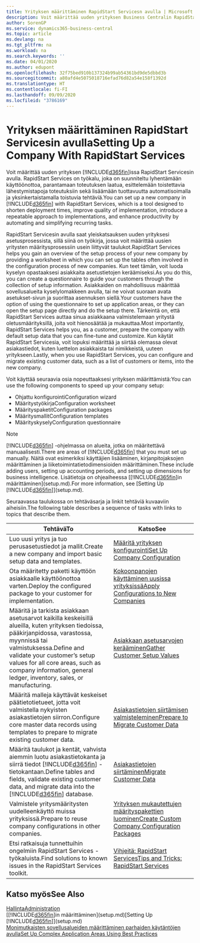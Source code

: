 ```yaml
---
title: Yrityksen määrittäminen RapidStart Servicesn avulla | Microsoft Docs
description: Voit määrittää uuden yrityksen Business Centralin RapidStart Servicesin avulla. RapidStart Services on työkalu, joka on suunniteltu lyhentämään käyttöönottoa, parantamaan toteutuksen laatua, esittelemään toistettavia lähestymistapoja toteutuksiin sekä lisäämään tuottavuutta automatisoimalla ja yksinkertaistamalla toistuvia tehtäviä.
author: SorenGP
ms.service: dynamics365-business-central
ms.topic: article
ms.devlang: na
ms.tgt_pltfrm: na
ms.workload: na
ms.search.keywords: ''
ms.date: 04/01/2020
ms.author: edupont
ms.openlocfilehash: 32f75bed910b137324b99ab54361bd9de5dbbd3b
ms.sourcegitcommit: a80afd4e5075018716efad76d82a54e158f1392d
ms.translationtype: HT
ms.contentlocale: fi-FI
ms.lasthandoff: 09/09/2020
ms.locfileid: "3786169"
---
```

# <a name="setting-up-a-company-with-rapidstart-services"></a><span data-ttu-id="ce111-103">Yrityksen määrittäminen RapidStart Servicesin avulla</span><span class="sxs-lookup"><span data-stu-id="ce111-103">Setting Up a Company With RapidStart Services</span></span>
<span data-ttu-id="ce111-104">Voit määrittää uuden yrityksen [!INCLUDE[d365fin](includes/d365fin_md.md)]issa RapidStart Servicesin avulla. RapidStart Services on työkalu, joka on suunniteltu lyhentämään käyttöönottoa, parantamaan toteutuksen laatua, esittelemään toistettavia lähestymistapoja toteutuksiin sekä lisäämään tuottavuutta automatisoimalla ja yksinkertaistamalla toistuvia tehtäviä.</span><span class="sxs-lookup"><span data-stu-id="ce111-104">You can set up a new company in [!INCLUDE[d365fin](includes/d365fin_md.md)] with RapidStart Services, which is a tool designed to shorten deployment times, improve quality of implementation, introduce a repeatable approach to implementations, and enhance productivity by automating and simplifying recurring tasks.</span></span>  

<span data-ttu-id="ce111-105">RapidStart Servicesin avulla saat yleiskatsauksen uuden yrityksesi asetusprosessista, sillä siinä on työkirja, jossa voit määrittää uusien yritysten määritysprosessiin usein liittyvät taulukot.</span><span class="sxs-lookup"><span data-stu-id="ce111-105">RapidStart Services helps you gain an overview of the setup process of your new company by providing a worksheet in which you can set up the tables often involved in the configuration process of new companies.</span></span> <span data-ttu-id="ce111-106">Kun teet tämän, voit luoda kyselyn opastaaksesi asiakkaita asetustietojen keräämiseksi.</span><span class="sxs-lookup"><span data-stu-id="ce111-106">As you do this, you can create a questionnaire to guide your customers through the collection of setup information.</span></span> <span data-ttu-id="ce111-107">Asiakkaiden on mahdollisuus määrittää sovellusalueita kyselylomakkeen avulla, tai ne voivat suoraan avata asetukset-sivun ja suorittaa asennuksen siellä.</span><span class="sxs-lookup"><span data-stu-id="ce111-107">Your customers have the option of using the questionnaire to set up application areas, or they can open the setup page directly and do the setup there.</span></span> <span data-ttu-id="ce111-108">Tärkeintä on, että RapidStart Services auttaa sinua asiakkaana valmistelemaan yritystä oletusmäärityksillä, joita voit hienosäätää ja mukauttaa.</span><span class="sxs-lookup"><span data-stu-id="ce111-108">Most importantly, RapidStart Services helps you, as a customer, prepare the company with default setup data that you can fine-tune and customize.</span></span> <span data-ttu-id="ce111-109">Kun käytät RapidStart Servicesia, voit lopuksi määrittää ja siirtää olemassa olevat asiakastiedot, kuten luettelon asiakkaista tai nimikkeistä, uuteen yritykseen.</span><span class="sxs-lookup"><span data-stu-id="ce111-109">Lastly, when you use RapidStart Services, you can configure and migrate existing customer data, such as a list of customers or items, into the new company.</span></span>

<span data-ttu-id="ce111-110">Voit käyttää seuraavia osia nopeuttaaksesi yrityksen määrittämistä:</span><span class="sxs-lookup"><span data-stu-id="ce111-110">You can use the following components to speed up your company setup:</span></span>  

-   <span data-ttu-id="ce111-111">Ohjattu konfigurointi</span><span class="sxs-lookup"><span data-stu-id="ce111-111">Configuration wizard</span></span>  
-   <span data-ttu-id="ce111-112">Määritystyökirja</span><span class="sxs-lookup"><span data-stu-id="ce111-112">Configuration worksheet</span></span>  
-   <span data-ttu-id="ce111-113">Määrityspaketit</span><span class="sxs-lookup"><span data-stu-id="ce111-113">Configuration packages</span></span>  
-   <span data-ttu-id="ce111-114">Määritysmallit</span><span class="sxs-lookup"><span data-stu-id="ce111-114">Configuration templates</span></span>  
-   <span data-ttu-id="ce111-115">Määrityskysely</span><span class="sxs-lookup"><span data-stu-id="ce111-115">Configuration questionnaire</span></span>  

> [!Note]  
>  <span data-ttu-id="ce111-116">[!INCLUDE[d365fin](includes/d365fin_md.md)] -ohjelmassa on alueita, jotka on määritettävä manuaalisesti.</span><span class="sxs-lookup"><span data-stu-id="ce111-116">There are areas of [!INCLUDE[d365fin](includes/d365fin_md.md)] that you must set up manually.</span></span> <span data-ttu-id="ce111-117">Näitä ovat esimerkiksi käyttäjien lisääminen, kirjanpitojaksojen määrittäminen ja liiketoimintatietodimensioiden määrittäminen.</span><span class="sxs-lookup"><span data-stu-id="ce111-117">These include adding users, setting up accounting periods, and setting up dimensions for business intelligence.</span></span> <span data-ttu-id="ce111-118">Lisätietoja on ohjeaiheessa [[!INCLUDE[d365fin](includes/d365fin_md.md)]in määrittäminen](setup.md).</span><span class="sxs-lookup"><span data-stu-id="ce111-118">For more information, see [Setting Up [!INCLUDE[d365fin](includes/d365fin_md.md)]](setup.md).</span></span>

 <span data-ttu-id="ce111-119">Seuraavassa taulukossa on tehtäväsarja ja linkit tehtäviä kuvaaviin aiheisiin.</span><span class="sxs-lookup"><span data-stu-id="ce111-119">The following table describes a sequence of tasks with links to topics that describe them.</span></span>

|<span data-ttu-id="ce111-120">**Tehtävä**</span><span class="sxs-lookup"><span data-stu-id="ce111-120">**To**</span></span>|<span data-ttu-id="ce111-121">**Katso**</span><span class="sxs-lookup"><span data-stu-id="ce111-121">**See**</span></span>|  
|------------|-------------|  
|<span data-ttu-id="ce111-122">Luo uusi yritys ja tuo perusasetustiedot ja mallit.</span><span class="sxs-lookup"><span data-stu-id="ce111-122">Create a new company and import basic setup data and templates.</span></span>|[<span data-ttu-id="ce111-123">Määritä yrityksen konfigurointi</span><span class="sxs-lookup"><span data-stu-id="ce111-123">Set Up Company Configuration</span></span>](admin-set-up-company-configuration.md)|  
|<span data-ttu-id="ce111-124">Ota määritetty paketti käyttöön asiakkaalle käyttöönottoa varten.</span><span class="sxs-lookup"><span data-stu-id="ce111-124">Deploy the configured package to your customer for implementation.</span></span>|[<span data-ttu-id="ce111-125">Kokoonpanojen käyttäminen uusissa yrityksissä</span><span class="sxs-lookup"><span data-stu-id="ce111-125">Apply Configurations to New Companies</span></span>](admin-apply-configuration-to-new-companies.md)|
|<span data-ttu-id="ce111-126">Määritä ja tarkista asiakkaan asetusarvot kaikilla keskeisillä alueilla, kuten yrityksen tiedoissa, pääkirjanpidossa, varastossa, myynnissä tai valmistuksessa.</span><span class="sxs-lookup"><span data-stu-id="ce111-126">Define and validate your customer’s setup values for all core areas, such as company information, general ledger, inventory, sales, or manufacturing.</span></span>|[<span data-ttu-id="ce111-127">Asiakkaan asetusarvojen kerääminen</span><span class="sxs-lookup"><span data-stu-id="ce111-127">Gather Customer Setup Values</span></span>](admin-gather-customer-setup-values.md)|  
|<span data-ttu-id="ce111-128">Määritä malleja käyttävät keskeiset päätietotietueet, jotta voit valmistella nykyisten asiakastietojen siirron.</span><span class="sxs-lookup"><span data-stu-id="ce111-128">Configure core master data records using templates to prepare to migrate existing customer data.</span></span>|[<span data-ttu-id="ce111-129">Asiakastietojen siirtämisen valmisteleminen</span><span class="sxs-lookup"><span data-stu-id="ce111-129">Prepare to Migrate Customer Data</span></span>](admin-use-templates-to-prepare-customer-data-for-migration.md)|  
|<span data-ttu-id="ce111-130">Määritä taulukot ja kentät, vahvista aiemmin luotu asiakastietokanta ja siirrä tiedot [!INCLUDE[d365fin](includes/d365fin_md.md)] -tietokantaan.</span><span class="sxs-lookup"><span data-stu-id="ce111-130">Define tables and fields, validate existing customer data, and migrate data into the [!INCLUDE[d365fin](includes/d365fin_md.md)] database.</span></span>|[<span data-ttu-id="ce111-131">Asiakastietojen siirtäminen</span><span class="sxs-lookup"><span data-stu-id="ce111-131">Migrate Customer Data</span></span>](admin-migrate-customer-data.md)|
|<span data-ttu-id="ce111-132">Valmistele yritysmääritysten uudelleenkäyttö muissa yrityksissä.</span><span class="sxs-lookup"><span data-stu-id="ce111-132">Prepare to reuse company configurations in other companies.</span></span>|[<span data-ttu-id="ce111-133">Yrityksen mukautettujen määrityspakettien luominen</span><span class="sxs-lookup"><span data-stu-id="ce111-133">Create Custom Company Configuration Packages</span></span>](admin-how-to-create-custom-company-configuration-packages.md)|
|<span data-ttu-id="ce111-134">Etsi ratkaisuja tunnettuihin ongelmiin RapidStart Services -työkaluista.</span><span class="sxs-lookup"><span data-stu-id="ce111-134">Find solutions to known issues in the RapidStart Services toolkit.</span></span>|[<span data-ttu-id="ce111-135">Vihjeitä: RapidStart Services</span><span class="sxs-lookup"><span data-stu-id="ce111-135">Tips and Tricks: RapidStart Services</span></span>](admin-tips-and-tricks-rapidstart-services.md)|  

## <a name="see-also"></a><span data-ttu-id="ce111-136">Katso myös</span><span class="sxs-lookup"><span data-stu-id="ce111-136">See Also</span></span>  
[<span data-ttu-id="ce111-137">Hallinta</span><span class="sxs-lookup"><span data-stu-id="ce111-137">Administration</span></span>](admin-setup-and-administration.md)  
<span data-ttu-id="ce111-138">[[!INCLUDE[d365fin](includes/d365fin_md.md)]in määrittäminen](setup.md)</span><span class="sxs-lookup"><span data-stu-id="ce111-138">[Setting Up [!INCLUDE[d365fin](includes/d365fin_md.md)]](setup.md)</span></span>  
[<span data-ttu-id="ce111-139">Monimutkaisten sovellusalueiden määrittäminen parhaiden käytäntöjen avulla</span><span class="sxs-lookup"><span data-stu-id="ce111-139">Set Up Complex Application Areas Using Best Practices</span></span>](set-up-complex-application-areas-using-best-practices.md)   
